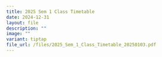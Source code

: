 ```yaml
---
title: 2025 Sem 1 Class Timetable
date: 2024-12-31
layout: file
description: ""
image: ""
variant: tiptap
file_url: /files/2025_Sem_1_Class_Timetable_20250103.pdf
---
```

